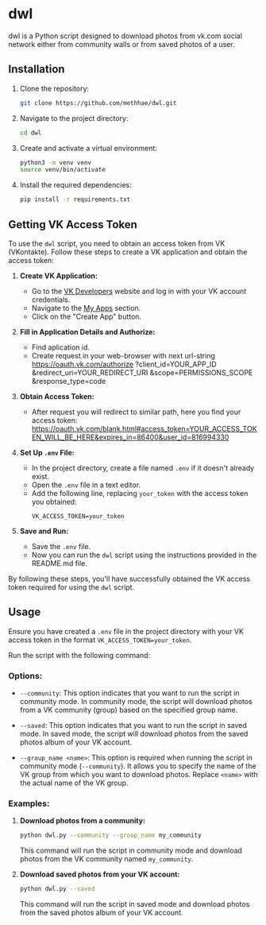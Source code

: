 # dwl

dwl is a Python script designed to download photos from vk.com social network either from community walls or from saved photos of a user.

## Installation

1. Clone the repository:

   ```bash
   git clone https://github.com/methhae/dwl.git
   ```

2. Navigate to the project directory:

   ```bash
   cd dwl
   ```

3. Create and activate a virtual environment:

   ```bash
   python3 -m venv venv
   source venv/bin/activate
   ```

4. Install the required dependencies:
   ```bash
   pip install -r requirements.txt
   ```

## Getting VK Access Token

To use the `dwl` script, you need to obtain an access token from VK (VKontakte). Follow these steps to create a VK application and obtain the access token:

1. **Create VK Application:**

   - Go to the [VK Developers](https://vk.com/dev) website and log in with your VK account credentials.
   - Navigate to the [My Apps](https://vk.com/apps?act=manage) section.
   - Click on the "Create App" button.

2. **Fill in Application Details and Authorize:**

   - Find aplication id.
   - Create request in your web-browser with next url-string
     https://oauth.vk.com/authorize
     ?client_id=YOUR_APP_ID
     &redirect_uri=YOUR_REDIRECT_URI
     &scope=PERMISSIONS_SCOPE
     &response_type=code

3. **Obtain Access Token:**

   - After request you will redirect to similar path, here you find your access token:
     https://oauth.vk.com/blank.html#access_token=YOUR_ACCESS_TOKEN_WILL_BE_HERE&expires_in=86400&user_id=816994330

4. **Set Up `.env` File:**

   - In the project directory, create a file named `.env` if it doesn't already exist.
   - Open the `.env` file in a text editor.
   - Add the following line, replacing `your_token` with the access token you obtained:
     ```
     VK_ACCESS_TOKEN=your_token
     ```

5. **Save and Run:**
   - Save the `.env` file.
   - Now you can run the `dwl` script using the instructions provided in the README.md file.

By following these steps, you'll have successfully obtained the VK access token required for using the `dwl` script.

## Usage

Ensure you have created a `.env` file in the project directory with your VK access token in the format `VK_ACCESS_TOKEN=your_token`.

Run the script with the following command:

### Options:

- `--community`: This option indicates that you want to run the script in community mode. In community mode, the script will download photos from a VK community (group) based on the specified group name.

- `--saved`: This option indicates that you want to run the script in saved mode. In saved mode, the script will download photos from the saved photos album of your VK account.

- `--group_name <name>`: This option is required when running the script in community mode (`--community`). It allows you to specify the name of the VK group from which you want to download photos. Replace `<name>` with the actual name of the VK group.

### Examples:

1. **Download photos from a community:**

   ```bash
   python dwl.py --community --group_name my_community
   ```

   This command will run the script in community mode and download photos from the VK community named `my_community`.

2. **Download saved photos from your VK account:**
   ```bash
   python dwl.py --saved
   ```
   This command will run the script in saved mode and download photos from the saved photos album of your VK account.
